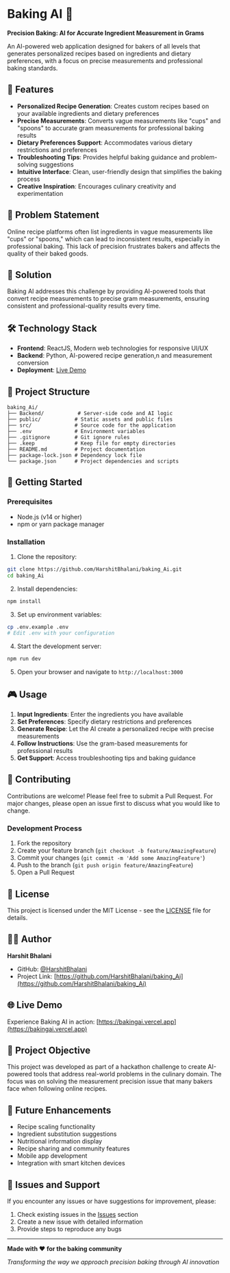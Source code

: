 # Baking AI 🍰

**Precision Baking: AI for Accurate Ingredient Measurement in Grams**

An AI-powered web application designed for bakers of all levels that generates personalized recipes based on ingredients and dietary preferences, with a focus on precise measurements and professional baking standards.

## 🌟 Features

- **Personalized Recipe Generation**: Creates custom recipes based on your available ingredients and dietary preferences
- **Precise Measurements**: Converts vague measurements like "cups" and "spoons" to accurate gram measurements for professional baking results
- **Dietary Preferences Support**: Accommodates various dietary restrictions and preferences
- **Troubleshooting Tips**: Provides helpful baking guidance and problem-solving suggestions
- **Intuitive Interface**: Clean, user-friendly design that simplifies the baking process
- **Creative Inspiration**: Encourages culinary creativity and experimentation

## 🎯 Problem Statement

Online recipe platforms often list ingredients in vague measurements like "cups" or "spoons," which can lead to inconsistent results, especially in professional baking. This lack of precision frustrates bakers and affects the quality of their baked goods.

## 🚀 Solution

Baking AI addresses this challenge by providing AI-powered tools that convert recipe measurements to precise gram measurements, ensuring consistent and professional-quality results every time.

## 🛠️ Technology Stack

- **Frontend**: ReactJS, Modern web technologies for responsive UI/UX
- **Backend**: Python, AI-powered recipe generation,n and measurement conversion
- **Deployment**: [Live Demo](https://bakingai.vercel.app)

## 📁 Project Structure

```
baking_Ai/
├── Backend/           # Server-side code and AI logic
├── public/           # Static assets and public files
├── src/              # Source code for the application
├── .env              # Environment variables
├── .gitignore        # Git ignore rules
├── .keep             # Keep file for empty directories
├── README.md         # Project documentation
├── package-lock.json # Dependency lock file
└── package.json      # Project dependencies and scripts
```

## 🚀 Getting Started

### Prerequisites

- Node.js (v14 or higher)
- npm or yarn package manager

### Installation

1. Clone the repository:
```bash
git clone https://github.com/HarshitBhalani/baking_Ai.git
cd baking_Ai
```

2. Install dependencies:
```bash
npm install
```

3. Set up environment variables:
```bash
cp .env.example .env
# Edit .env with your configuration
```

4. Start the development server:
```bash
npm run dev
```

5. Open your browser and navigate to `http://localhost:3000`

## 🎮 Usage

1. **Input Ingredients**: Enter the ingredients you have available
2. **Set Preferences**: Specify dietary restrictions and preferences
3. **Generate Recipe**: Let the AI create a personalized recipe with precise measurements
4. **Follow Instructions**: Use the gram-based measurements for professional results
5. **Get Support**: Access troubleshooting tips and baking guidance

## 🤝 Contributing

Contributions are welcome! Please feel free to submit a Pull Request. For major changes, please open an issue first to discuss what you would like to change.

### Development Process

1. Fork the repository
2. Create your feature branch (`git checkout -b feature/AmazingFeature`)
3. Commit your changes (`git commit -m 'Add some AmazingFeature'`)
4. Push to the branch (`git push origin feature/AmazingFeature`)
5. Open a Pull Request

## 📝 License

This project is licensed under the MIT License - see the [LICENSE](LICENSE) file for details.

## 👨‍💻 Author

**Harshit Bhalani**
- GitHub: [@HarshitBhalani](https://github.com/HarshitBhalani)
- Project Link: [https://github.com/HarshitBhalani/baking_Ai](https://github.com/HarshitBhalani/baking_Ai)

## 🌐 Live Demo

Experience Baking AI in action: [https://bakingai.vercel.app](https://bakingai.vercel.app)

## 🎯 Project Objective

This project was developed as part of a hackathon challenge to create AI-powered tools that address real-world problems in the culinary domain. The focus was on solving the measurement precision issue that many bakers face when following online recipes.

## 🔧 Future Enhancements

- Recipe scaling functionality
- Ingredient substitution suggestions
- Nutritional information display
- Recipe sharing and community features
- Mobile app development
- Integration with smart kitchen devices

## 🐛 Issues and Support

If you encounter any issues or have suggestions for improvement, please:
1. Check existing issues in the [Issues](https://github.com/HarshitBhalani/baking_Ai/issues) section
2. Create a new issue with detailed information
3. Provide steps to reproduce any bugs

---

**Made with ❤️ for the baking community**

*Transforming the way we approach precision baking through AI innovation*
